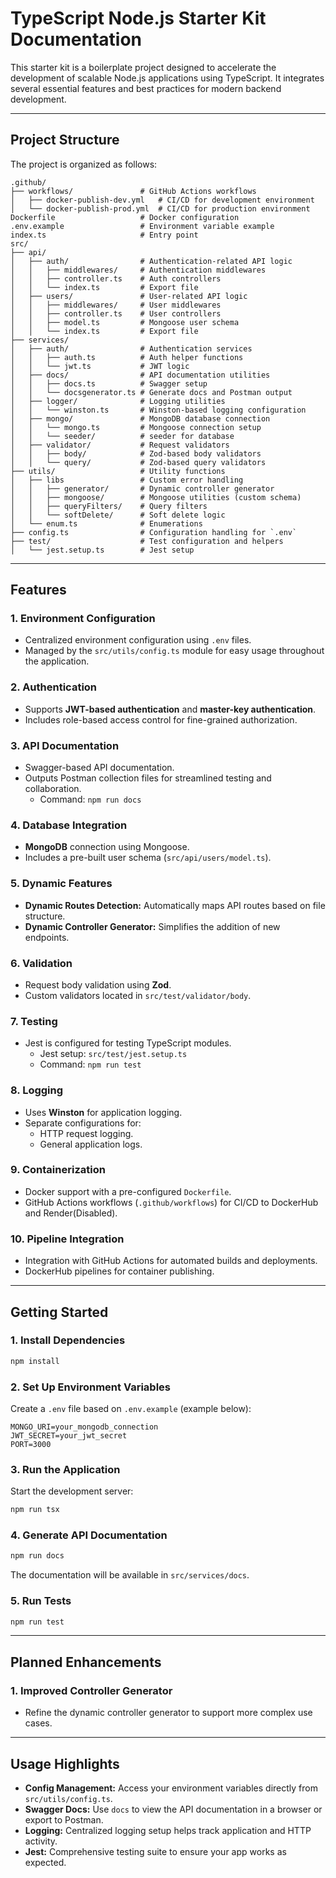 # TypeScript Node.js Starter Kit Documentation

This starter kit is a boilerplate project designed to accelerate the development of scalable Node.js applications using TypeScript. It integrates several essential features and best practices for modern backend development.

---

## **Project Structure**

The project is organized as follows:

```
.github/
├── workflows/               # GitHub Actions workflows
│   ├── docker-publish-dev.yml   # CI/CD for development environment
│   └── docker-publish-prod.yml  # CI/CD for production environment
Dockerfile                   # Docker configuration
.env.example                 # Environment variable example
index.ts                     # Entry point
src/
├── api/
│   ├── auth/                # Authentication-related API logic
│   │   ├── middlewares/     # Authentication middlewares
│   │   ├── controller.ts    # Auth controllers
│   │   └── index.ts         # Export file
│   ├── users/               # User-related API logic
│   │   ├── middlewares/     # User middlewares
│   │   ├── controller.ts    # User controllers
│   │   ├── model.ts         # Mongoose user schema
│   │   └── index.ts         # Export file
├── services/
│   ├── auth/                # Authentication services
│   │   ├── auth.ts          # Auth helper functions
│   │   └── jwt.ts           # JWT logic
│   ├── docs/                # API documentation utilities
│   │   ├── docs.ts          # Swagger setup
│   │   └── docsgenerator.ts # Generate docs and Postman output
│   ├── logger/              # Logging utilities
│   │   └── winston.ts       # Winston-based logging configuration
│   ├── mongo/               # MongoDB database connection
│   │   └── mongo.ts         # Mongoose connection setup
│   │   └── seeder/          # seeder for database
│   ├── validator/           # Request validators
│   │   ├── body/            # Zod-based body validators
│   │   └── query/           # Zod-based query validators
├── utils/                   # Utility functions
│   ├── libs                 # Custom error handling
│   │   ├── generator/       # Dynamic controller generator
│   │   ├── mongoose/        # Mongoose utilities (custom schema)
│   │   ├── queryFilters/    # Query filters
│   │   └── softDelete/      # Soft delete logic
│   └── enum.ts              # Enumerations
├── config.ts                # Configuration handling for `.env`
├── test/                    # Test configuration and helpers
│   └── jest.setup.ts        # Jest setup
```

---

## **Features**

### 1. **Environment Configuration**

- Centralized environment configuration using `.env` files.
- Managed by the `src/utils/config.ts` module for easy usage throughout the application.

### 2. **Authentication**

- Supports **JWT-based authentication** and **master-key authentication**.
- Includes role-based access control for fine-grained authorization.

### 3. **API Documentation**

- Swagger-based API documentation.
- Outputs Postman collection files for streamlined testing and collaboration.
    - Command: `npm run docs`

### 4. **Database Integration**

- **MongoDB** connection using Mongoose.
- Includes a pre-built user schema (`src/api/users/model.ts`).

### 5. **Dynamic Features**

- **Dynamic Routes Detection:** Automatically maps API routes based on file structure.
- **Dynamic Controller Generator:** Simplifies the addition of new endpoints.

### 6. **Validation**

- Request body validation using **Zod**.
- Custom validators located in `src/test/validator/body`.

### 7. **Testing**

- Jest is configured for testing TypeScript modules.
    - Jest setup: `src/test/jest.setup.ts`
    - Command: `npm run test`

### 8. **Logging**

- Uses **Winston** for application logging.
- Separate configurations for:
    - HTTP request logging.
    - General application logs.

### 9. **Containerization**

- Docker support with a pre-configured `Dockerfile`.
- GitHub Actions workflows (`.github/workflows`) for CI/CD to DockerHub and Render(Disabled).

### 10. **Pipeline Integration**

- Integration with GitHub Actions for automated builds and deployments.
- DockerHub pipelines for container publishing.

---

## **Getting Started**

### 1. **Install Dependencies**

```bash
npm install
```

### 2. **Set Up Environment Variables**

Create a `.env` file based on `.env.example` (example below):

```plaintext
MONGO_URI=your_mongodb_connection
JWT_SECRET=your_jwt_secret
PORT=3000
```

### 3. **Run the Application**

Start the development server:

```bash
npm run tsx
```

### 4. **Generate API Documentation**

```bash
npm run docs
```

The documentation will be available in `src/services/docs`.

### 5. **Run Tests**

```bash
npm run test
```

---

## **Planned Enhancements**

### 1. Improved Controller Generator

- Refine the dynamic controller generator to support more complex use cases.

---

## **Usage Highlights**

- **Config Management:** Access your environment variables directly from `src/utils/config.ts`.
- **Swagger Docs:** Use `docs` to view the API documentation in a browser or export to Postman.
- **Logging:** Centralized logging setup helps track application and HTTP activity.
- **Jest:** Comprehensive testing suite to ensure your app works as expected.
